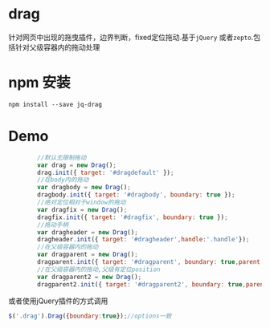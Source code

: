 # drag
针对网页中出现的拖曳插件，边界判断，fixed定位拖动.基于`jQuery` 或者`zepto`.包括针对父级容器内的拖动处理
# npm 安装 
    npm install --save jq-drag
# Demo
```js
        //默认无限制拖动
        var drag = new Drag();
        drag.init({ target: '#dragdefault' });
        //在body内的拖动
        var dragbody = new Drag();
        dragbody.init({ target: '#dragbody', boundary: true });
        //绝对定位相对于window的拖动
        var dragfix = new Drag();
        dragfix.init({ target: '#dragfix', boundary: true });
        //拖动手柄
        var dragheader = new Drag();
        dragheader.init({ target: '#dragheader',handle:'.handle'});
        //在父级容器内的拖动
        var dragparent = new Drag();
        dragparent.init({ target: '#dragparent', boundary: true,parent:'.parent' });
        //在父级容器内的拖动,父级有定位position
        var dragparent2 = new Drag();
        dragparent2.init({ target: '#dragparent2', boundary: true,parent:'.parent2' });
```
或者使用jQuery插件的方式调用
```js
$('.drag').Drag({boundary:true});//options一致
```
